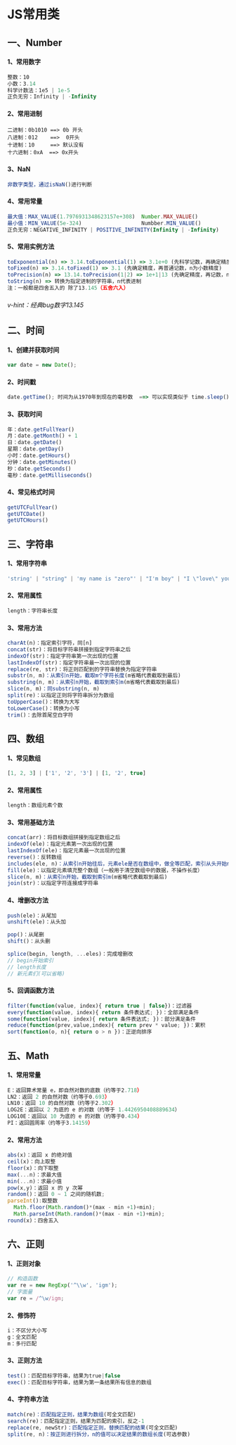 # JS常用类

## 一、Number

#### 1、常用数字

```js
整数：10
小数：3.14
科学计数法：1e5 | 1e-5
正负无穷：Infinity | -Infinity
```

#### 2、常用进制

``` 
二进制：0b1010 ==> 0b 开头
八进制：012    ==>  0开头
十进制：10     ==> 默认没有
十六进制：0xA  ==> 0x开头
```

#### 3、NaN

```js
非数字类型，通过isNaN()进行判断
```

#### 4、常用常量

```js
最大值：MAX_VALUE(1.7976931348623157e+308)  Number.MAX_VALUE()
最小值：MIN_VALUE(5e-324)                   Numbber.MIN_VALUE()
正负无穷：NEGATIVE_INFINITY | POSITIVE_INFINITY(Infinity | -Infinity)
```

#### 5、常用实例方法

```js
toExponential(n) => 3.14.toExponential(1) => 3.1e+0 (先科学记数，再确定精度，n为小数精度)
toFixed(n) => 3.14.toFixed(1) => 3.1 (先确定精度，再普通记数，n为小数精度)
toPrecision(n) => 13.14.toPrecision(1|2) => 1e+1|13 (先确定精度，再记数，n为位数精度)
toString(n) => 转换为指定进制的字符串，n代表进制
注：一般都是四舍五入的 除了13.145（五舍六入）

```

###### v-hint：经典bug数字13.145



## 二、时间

#### 1、创建并获取时间

```js
var date = new Date();
```

#### 2、时间戳

```js
date.getTime(); 时间为从1970年到现在的毫秒数  ==> 可以实现类似于 time.sleep()的操作
```

#### 3、获取时间

```js
年：date.getFullYear()
月：date.getMonth() + 1
日：date.getDate()
星期：date.getDay()
小时：date.getHours()
分钟：date.getMinutes()
秒：date.getSeconds()
毫秒：date.getMilliseconds()
```

#### 4、常见格式时间

```js
getUTCFullYear()
getUTCDate()
getUTCHours()
```



## 三、字符串

#### 1、常用字符串

```js
'string' | "string" | 'my name is "zero"' | "I'm boy" | "I \"love\" you"
```

#### 2、常用属性

```js
length：字符串长度
```

#### 3、常用方法

```js
charAt(n)：指定索引字符，同[n]
concat(str)：将目标字符串拼接到指定字符串之后
indexOf(str)：指定字符串第一次出现的位置
lastIndexOf(str)：指定字符串最一次出现的位置
replace(re, str)：将正则匹配到的字符串替换为指定字符串
substr(n, m)：从索引n开始，截取m个字符长度(m省略代表截取到最后)
substring(n, m)：从索引n开始，截取到索引m(m省略代表截取到最后)
slice(n, m)：同substring(n, m)
split(re)：以指定正则将字符串拆分为数组
toUpperCase()：转换为大写
toLowerCase()：转换为小写
trim()：去除首尾空白字符
```



## 四、数组

#### 1、常见数组

```js
[1, 2, 3] | ['1', '2', '3'] | [1, '2', true]
```

#### 2、常用属性

```js
length：数组元素个数
```

#### 3、常用基础方法

```js
concat(arr)：将目标数组拼接到指定数组之后
indexOf(ele)：指定元素第一次出现的位置
lastIndexOf(ele)：指定元素最一次出现的位置
reverse()：反转数组
includes(ele, n)：从索引n开始往后，元素ele是否在数组中，做全等匹配，索引从头开始n可以省略(in只做值匹配)
fill(ele)：以指定元素填充整个数组（一般用于清空数组中的数据，不操作长度）
slice(n, m)：从索引n开始，截取到索引m(m省略代表截取到最后)
join(str)：以指定字符连接成字符串
```

#### 4、增删改方法

```js
push(ele)：从尾加
unshift(ele)：从头加

pop()：从尾删
shift()：从头删

splice(begin, length, ...eles)：完成增删改
// begin开始索引
// length长度
// 新元素们(可以省略)
```

#### 5、回调函数方法

```js
filter(function(value, index){ return true | false})：过滤器
every(function(value, index){ return 条件表达式; })：全部满足条件
some(function(value, index){ return 条件表达式; })：部分满足条件
reduce(function(prev,value,index){ return prev * value; })：累积
sort(function(o, n){ return o > n })：正逆向排序
```



## 五、Math

#### 1、常用常量

```js
E：返回算术常量 e，即自然对数的底数（约等于2.718）
LN2：返回 2 的自然对数（约等于0.693）
LN10：返回 10 的自然对数（约等于2.302）
LOG2E：返回以 2 为底的 e 的对数（约等于 1.4426950408889634）
LOG10E：返回以 10 为底的 e 的对数（约等于0.434）
PI：返回圆周率（约等于3.14159）
```

#### 2、常用方法

```js
abs(x)：返回 x 的绝对值
ceil(x)：向上取整
floor(x)：向下取整
max(...n)：求最大值
min(...n)：求最小值
pow(x,y)：返回 x 的 y 次幂
random()：返回 0 ~ 1 之间的随机数;
parseInt():取整数
  Math.floor(Math.random()*(max - min +1)+min);
  Math.parseInt(Math.random()*(max - min +1)+min);
round(x)：四舍五入
```



## 六、正则

#### 1、正则对象

```js
// 构造函数
var re = new RegExp('^\\w', 'igm');
// 字面量
var re = /^\w/igm;
```

#### 2、修饰符

```js
i：不区分大小写
g：全文匹配
m：多行匹配
```

#### 3、正则方法

```js
test()：匹配目标字符串，结果为true|false
exec()：匹配目标字符串，结果为第一条结果所有信息的数组
```

#### 4、字符串方法

```js
match(re)：匹配指定正则，结果为数组(可全文匹配)
search(re)：匹配指定正则，结果为匹配的索引，反之-1
replace(re, newStr)：匹配指定正则，替换匹配的结果(可全文匹配)
split(re, n)：按正则进行拆分，n的值可以决定结果的数组长度(可选参数)
```

